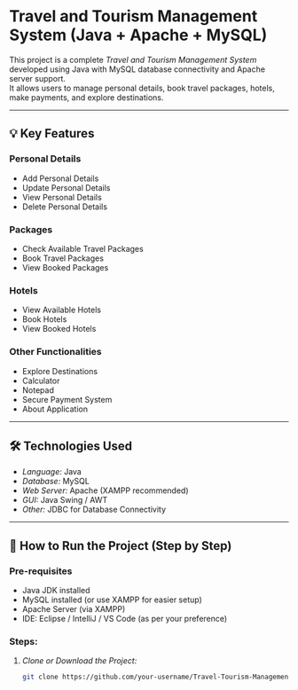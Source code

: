 # Travel and Tourism Management System (Java + Apache + MySQL)

This project is a complete *Travel and Tourism Management System* developed using Java with MySQL database connectivity and Apache server support.  
It allows users to manage personal details, book travel packages, hotels, make payments, and explore destinations.

---

## 💡 Key Features

### Personal Details
- Add Personal Details  
- Update Personal Details  
- View Personal Details  
- Delete Personal Details  

### Packages
- Check Available Travel Packages  
- Book Travel Packages  
- View Booked Packages  

### Hotels
- View Available Hotels  
- Book Hotels  
- View Booked Hotels  

### Other Functionalities
- Explore Destinations  
- Calculator  
- Notepad  
- Secure Payment System  
- About Application  

---

## 🛠 Technologies Used

- *Language:* Java  
- *Database:* MySQL  
- *Web Server:* Apache (XAMPP recommended)  
- *GUI:* Java Swing / AWT  
- *Other:* JDBC for Database Connectivity  

---

## 🚀 How to Run the Project (Step by Step)

### Pre-requisites
- Java JDK installed  
- MySQL installed (or use XAMPP for easier setup)  
- Apache Server (via XAMPP)  
- IDE: Eclipse / IntelliJ / VS Code (as per your preference)  

### Steps:

1. *Clone or Download the Project:*
   ```bash
   git clone https://github.com/your-username/Travel-Tourism-Management-System.git
